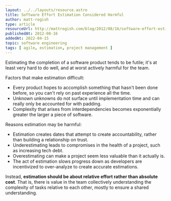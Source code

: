 ```yaml
---
layout: ../../layouts/resource.astro
title: Software Effort Estimation Considered Harmful
author: matt-rogish
type: article
resourceUrl: http://mattrogish.com/blog/2012/08/16/software-effort-estimation-considered-harmful/
publishedAt: 2012-08-16
addedAt: 2022-04-15
topic: software engineering
tags: [ agile, estimation, project management ]
---
```


Estimating the completion of a software product tends to be futile; it's at least very hard to do well, and at worst actively harmful for the team.

Factors that make estimation difficult:

* Every product hopes to accomplish something that hasn't been done before, so you can't rely on past experience all the time.
* Unknown unknowns do not surface until implementation time and can really only be accounted for with padding.
* Complexity that arises from interdependencies becomes exponentially greater the larger a piece of software.

Reasons estimation may be harmful:

* Estimation creates dates that attempt to create accountability, rather than building a relationship on trust.
* Underestimating leads to compromises in the health of a project, such as increasing tech debt.
* Overestimating can make a project seem less valuable than it actually is.
* The act of estimation slows progress down as developers are incentivized to over-analyze to create accurate estimations.

Instead, **estimation should be about relative effort rather than absolute cost**. That is, there is value in the team collectively understanding the complexity of tasks relative to each other, mostly to ensure a shared understanding.
